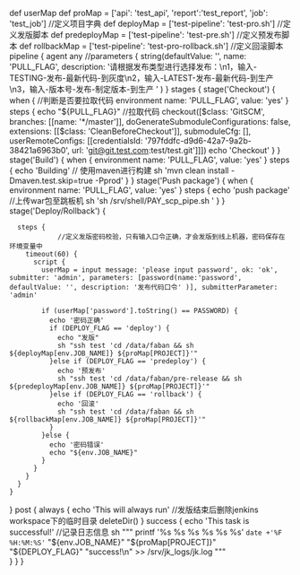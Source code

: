 def userMap
def proMap = ['api': 'test_api', 'report':'test_report', 'job': 'test_job']   //定义项目字典
def deployMap = ['test-pipeline': 'test-pro.sh']     //定义发版脚本
def predeployMap = ['test-pipeline': 'test-pre.sh']   //定义预发布脚本
def rollbackMap = ['test-pipeline': 'test-pro-rollback.sh']   //定义回滚脚本
pipeline {
  agent any
  //parameters { string(defaultValue: '', name: 'PULL_FLAG', description: '请根据发布类型进行选择发布：\n1，输入-TESTING-发布-最新代码-到灰度\n2，输入-LATEST-发布-最新代码-到生产\n3，输入-版本号-发布-制定版本-到生产 ' ) }
  stages {
    stage('Checkout') {
      when {
                //判断是否要拉取代码
        environment name: 'PULL_FLAG', value: 'yes'
      }
      steps {
        echo "${PULL_FLAG}"
                //拉取代码
        checkout([$class: 'GitSCM', branches: [[name: '*/master']], doGenerateSubmoduleConfigurations: false, extensions: [[$class: 'CleanBeforeCheckout']], submoduleCfg: [], userRemoteConfigs: [[credentialsId: '797fddfc-d9d6-42a7-9a2b-38421a6963b0', url: 'git@git.test.com:test/test.git']]])
        echo 'Checkout'
      }
    }
    stage('Build') {
      when {
        environment name: 'PULL_FLAG', value: 'yes'
      }
      steps {
        echo 'Building'
                // 使用maven进行构建
        sh 'mvn clean install -Dmaven.test.skip=true -Pprod'
      }
    }
    stage('Push package') {
      when {
        environment name: 'PULL_FLAG', value: 'yes'
      }
      steps {
        echo 'push package'
                //上传war包至跳板机
        sh 'sh /srv/shell/PAY_scp_pipe.sh '
      }
    }
    stage('Deploy/Rollback') {
 
      steps {
                //定义发版密码校验，只有输入口令正确，才会发版到线上机器，密码保存在环境变量中
        timeout(60) {
          script {
            userMap = input message: 'please input password', ok: 'ok', submitter: 'admin', parameters: [password(name:'password', defaultValue: '', description: '发布代码口令' )], submitterParameter: 'admin'
 
            if (userMap['password'].toString() == PASSWORD) {
              echo '密码正确'
              if (DEPLOY_FLAG == 'deploy') {
                echo "发版"
                sh "ssh test 'cd /data/faban && sh ${deployMap[env.JOB_NAME]} ${proMap[PROJECT]}'"
              }else if (DEPLOY_FLAG == 'predeploy') {
                echo '预发布'
                sh "ssh test 'cd /data/faban/pre-release && sh ${predeployMap[env.JOB_NAME]} ${proMap[PROJECT]}'"
              }else if (DEPLOY_FLAG == 'rollback') {
                echo '回滚'
                sh "ssh test 'cd /data/faban && sh ${rollbackMap[env.JOB_NAME]} ${proMap[PROJECT]}'"
              }
            }else {
              echo '密码错误'
              echo "${env.JOB_NAME}"
            }
          }
        }  
      }  
    }
  }
  post {
    always {
      echo 'This will always run'
            //发版结束后删除jenkins workspace下的临时目录
      deleteDir()
    }
    success {
      echo 'This task is successful!'
            //记录日志信息
      sh """
        printf '%s %s %s %s %s %s' `date +'%F %H:%M:%S'` "${env.JOB_NAME}" "${proMap[PROJECT]}" "${DEPLOY_FLAG}" "success!\n" >> /srv/jk_logs/jk.log
      """   
    }
  }
}